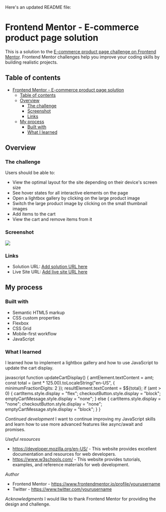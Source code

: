 Here's an updated README file:


# Frontend Mentor - E-commerce product page solution

This is a solution to the [E-commerce product page challenge on Frontend Mentor](https://www.frontendmentor.io/challenges/ecommerce-product-page-UPsZ9MJp6). Frontend Mentor challenges help you improve your coding skills by building realistic projects.

## Table of contents
- [Frontend Mentor - E-commerce product page solution](#frontend-mentor---e-commerce-product-page-solution)
  - [Table of contents](#table-of-contents)
  - [Overview](#overview)
    - [The challenge](#the-challenge)
    - [Screenshot](#screenshot)
    - [Links](#links)
  - [My process](#my-process)
    - [Built with](#built-with)
    - [What I learned](#what-i-learned)

## Overview
### The challenge
Users should be able to:

- View the optimal layout for the site depending on their device's screen size
- See hover states for all interactive elements on the page
- Open a lightbox gallery by clicking on the large product image
- Switch the large product image by clicking on the small thumbnail images
- Add items to the cart
- View the cart and remove items from it

### Screenshot
![](./screenshot.jpg)

### Links
- Solution URL: [Add solution URL here](https://your-solution-url.com)
- Live Site URL: [Add live site URL here](https://your-live-site-url.com)

## My process
### Built with
- Semantic HTML5 markup
- CSS custom properties
- Flexbox
- CSS Grid
- Mobile-first workflow
- JavaScript

### What I learned
I learned how to implement a lightbox gallery and how to use JavaScript to update the cart display.

javascript
function updateCartDisplay() {
  amtElement.textContent = amt;
  const total = (amt * 125.00).toLocaleString("en-US", { minimumFractionDigits: 2 });
  resultElement.textContent = $${total};
  if (amt > 0) {
    cartItems.style.display = "flex";
    checkoutButton.style.display = "block";
    emptyCartMessage.style.display = "none";
  } else {
    cartItems.style.display = "none";
    checkoutButton.style.display = "none";
    emptyCartMessage.style.display = "block";
  }
}


*Continued development*
I want to continue improving my JavaScript skills and learn how to use more advanced features like async/await and promises.

*Useful resources*
- https://developer.mozilla.org/en-US/ - This website provides excellent documentation and resources for web developers.
- https://www.w3schools.com/ - This website provides tutorials, examples, and reference materials for web development.

*Author*
- Frontend Mentor - https://www.frontendmentor.io/profile/yourusername
- Twitter - https://www.twitter.com/yourusername

*Acknowledgments*
I would like to thank Frontend Mentor for providing the design and challenge.

